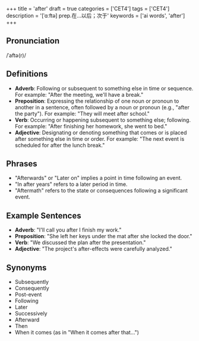 +++
title = 'after'
draft = true
categories = ['CET4']
tags = ['CET4']
description = '[ˈɑːftə] prep.在…以后；次于'
keywords = ['ai words', 'after']
+++

## Pronunciation
/ˈaftə(r)/

## Definitions
- **Adverb**: Following or subsequent to something else in time or sequence. For example: "After the meeting, we'll have a break."
- **Preposition**: Expressing the relationship of one noun or pronoun to another in a sentence, often followed by a noun or pronoun (e.g., "after the party"). For example: "They will meet after school."
- **Verb**: Occurring or happening subsequent to something else; following. For example: "After finishing her homework, she went to bed."
- **Adjective**: Designating or denoting something that comes or is placed after something else in time or order. For example: "The next event is scheduled for after the lunch break."

## Phrases
- "Afterwards" or "Later on" implies a point in time following an event.
- "In after years" refers to a later period in time.
- "Aftermath" refers to the state or consequences following a significant event.

## Example Sentences
- **Adverb**: "I'll call you after I finish my work."
- **Preposition**: "She left her keys under the mat after she locked the door."
- **Verb**: "We discussed the plan after the presentation."
- **Adjective**: "The project's after-effects were carefully analyzed."

## Synonyms
- Subsequently
- Consequently
- Post-event
- Following
- Later
- Successively
- Afterward
- Then
- When it comes (as in "When it comes after that...")

